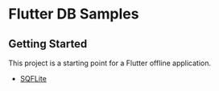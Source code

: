 # Flutter DB Samples

## Getting Started

This project is a starting point for a Flutter offline application.

- [SQFLite](https://github.com/MortezaNedaei/Flutter-DB-Samples/tree/sqflite)
